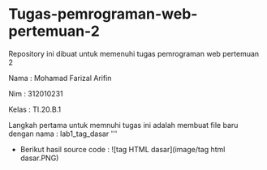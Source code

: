 # Tugas-pemrograman-web-pertemuan-2

Repository ini dibuat untuk memenuhi tugas pemrograman web pertemuan 2

Nama      : Mohamad Farizal Arifin

Nim        : 312010231

Kelas      : TI.20.B.1

Langkah pertama untuk memnuhi tugas ini adalah membuat file baru dengan nama : lab1_tag_dasar
'''
<!DOCTYPE html>
<html>
    <head>
        <title>Tag HTML Dasar</title>
    </head>
<body>
        
</body>
</html>

* Berikut hasil source code :
![tag HTML dasar](image/tag html dasar.PNG)<br>